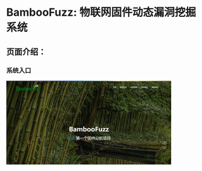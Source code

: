 # BambooFuzz: 物联网固件动态漏洞挖掘系统

## 页面介绍：
### 系统入口


![电脑萤幕画面  描述已自动生成](https://github.com/dalision/Bamboofuzz/blob/main/images/clip_image002.png)
